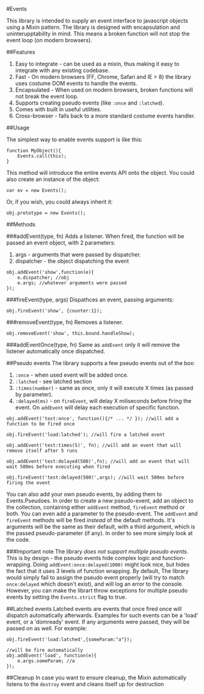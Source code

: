 #Events


This library is intended to supply an event interface to javascript objects using a Mixin pattern.
The library is designed with encapsulation and uninterupptability in mind. This means a broken function will not stop
the event loop (on modern browsers).


##Features
  1. Easy to integrate - can be used as a mixin, thus making it easy to integrate with any existing codebase.
  2. Fast - On modern browsers (FF, Chrome, Safari and IE > 8) the library uses costume DOM events to handle the events.
  3. Encapsulated - When used on modern browsers, broken functions will not break the event loop.
  4. Supports creating pseudo events (like `:once` and `:latched`).
  5. Comes with built in useful utilities.
  6. Cross-browser - falls back to a more standard costume events handler.

##Usage

The simplest way to enable events support is like this:


    function MyObject(){
        Events.call(this);
    }


This method will introduce the entire events API onto the object.
You could also create an instance of the object:


    var ev = new Events();


Or, if you wish, you could always inherit it:


    obj.prototype = new Events();


##Methods

###addEvent(type, fn)
Adds a listener. When fired, the function will be passed an event object, with 2 parameters:
  1. args - arguments that were passed by dispatcher.
  2. dispatcher - the object dispatching the event


    obj.addEvent('show',function(e){
        e.dispatcher; //obj
        e.args; //whatever arguments were passed
    });


###fireEvent(type, args)
Dispathces an event, passing arguments:

    obj.fireEvent('show', {counter:1});

###removeEvent(type, fn)
Removes a listener.

    obj.removeEvent('show', this.bound.handleShow);

###addEventOnce(type, fn)
Same as `addEvent` only it will remove the listener automatically once dispatched.

##Pseudo events
The library supports a few pseudo events out of the box:

  1. `:once` - when used event will be added once.
  2. `:latched` - see latched section
  3. `:times(number)` - same as once, only it will execute X times (as passed by parameter).
  4. `:delayed(ms)` - on `fireEvent`, will delay X miliseconds before firing the event. On `addEvent` will delay each execution of specific function.


    obj.addEvent('test:once', function(){/* ... */ }); //will add a function to be fired once

    obj.fireEvent('load:latched'); //will fire a latched event

    obj.addEvent('test:times(5)', fn); //will add an event that will remove itself after 5 runs

    obj.addEvent('test:delayed(500)',fn); //will add an event that will wait 500ms before executing when fired

    obj.fireEvent('test:delayed(500)',args); //will wait 500ms before firing the event


You can also add your own pseudo events, by adding them to Events.Pseudoes.
In order to create a new pseudo-event, add an object to the collection, containing either `addEvent` method, `fireEvent` method or both.
You can even add a parameter to the pseudo-event.
The `addEvent` and `fireEvent` methods will be fired *instead* of the default methods. It's arguments will be the same as their default, with a third argument, which is the passed pseudo-parameter (if any).
In order to see more simply look at the code.


###Important note
The library *does not support multiple pseudo events*. This is by design - the pseudo events hide complex logic and function-wrapping.
Doing `addEvent:once:delayed(1000)` might look nice, but hides the fact that it uses 3 levels of function wrapping.
By default, The library would simply fail to assign the pseudo event properly (will try to match `once:delayed` which doesn't exist), and will log an error to the console.
However, you can make the librart throw exceptions for multiple pseudo events by setting the `Events.strict` flag to true.

##Latched events
Latched events are events that once fired once will dispatch automatically afterwards. Examples for such events can be
a 'load' event, or a 'domready' event. If any arguments were passed, they will be passed on as well. For example:

    obj.fireEvent('load:latched',{someParam:"a"});

    //will be fire automatically
    obj.addEvent('load', function(e){
        e.args.someParam; //a
    });


##Cleanup
In case you want to ensure cleanup, the Mixin automatically listens to the `destroy` event and cleans itself up for destruction
